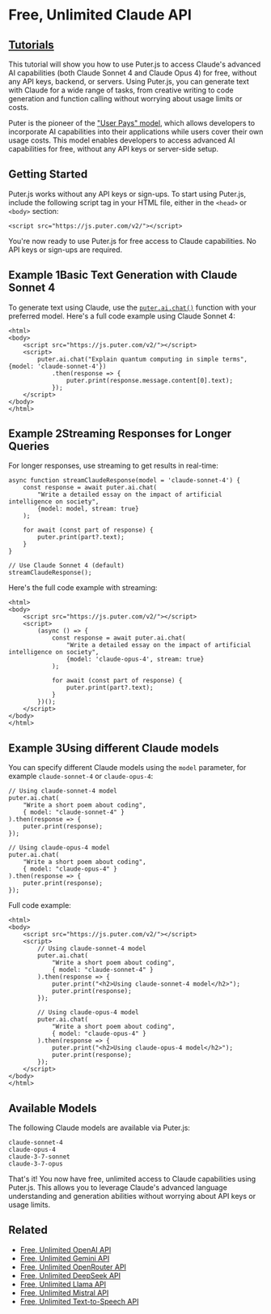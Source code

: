 # Free, Unlimited Claude API
[Tutorials](https://developer.puter.com/tutorials/)
------------------------

This tutorial will show you how to use Puter.js to access Claude's advanced AI capabilities (both Claude Sonnet 4 and Claude Opus 4) for free, without any API keys, backend, or servers. Using Puter.js, you can generate text with Claude for a wide range of tasks, from creative writing to code generation and function calling without worrying about usage limits or costs.

Puter is the pioneer of the ["User Pays" model](https://docs.puter.com/user-pays-model/), which allows developers to incorporate AI capabilities into their applications while users cover their own usage costs. This model enables developers to access advanced AI capabilities for free, without any API keys or server-side setup.

Getting Started
---------------

Puter.js works without any API keys or sign-ups. To start using Puter.js, include the following script tag in your HTML file, either in the `<head>` or `<body>` section:

```
<script src="https://js.puter.com/v2/"></script>

```


You're now ready to use Puter.js for free access to Claude capabilities. No API keys or sign-ups are required.

Example 1Basic Text Generation with Claude Sonnet 4
---------------------------------------------------

To generate text using Claude, use the [`puter.ai.chat()`](https://docs.puter.com/AI/chat/) function with your preferred model. Here's a full code example using Claude Sonnet 4:

```
<html>
<body>
    <script src="https://js.puter.com/v2/"></script>
    <script>
        puter.ai.chat("Explain quantum computing in simple terms", {model: 'claude-sonnet-4'})
            .then(response => {
                puter.print(response.message.content[0].text);
            });
    </script>
</body>
</html>

```


Example 2Streaming Responses for Longer Queries
-----------------------------------------------

For longer responses, use streaming to get results in real-time:

```
async function streamClaudeResponse(model = 'claude-sonnet-4') {
    const response = await puter.ai.chat(
        "Write a detailed essay on the impact of artificial intelligence on society", 
        {model: model, stream: true}
    );
    
    for await (const part of response) {
        puter.print(part?.text);
    }
}

// Use Claude Sonnet 4 (default)
streamClaudeResponse();

```


Here's the full code example with streaming:

```
<html>
<body>
    <script src="https://js.puter.com/v2/"></script>
    <script>
        (async () => {
            const response = await puter.ai.chat(
                "Write a detailed essay on the impact of artificial intelligence on society", 
                {model: 'claude-opus-4', stream: true}
            );
            
            for await (const part of response) {
                puter.print(part?.text);
            }
        })();
    </script>
</body>
</html>

```


Example 3Using different Claude models
--------------------------------------

You can specify different Claude models using the `model` parameter, for example `claude-sonnet-4` or `claude-opus-4`:

```
// Using claude-sonnet-4 model
puter.ai.chat(
    "Write a short poem about coding",
    { model: "claude-sonnet-4" }
).then(response => {
    puter.print(response);
});

// Using claude-opus-4 model
puter.ai.chat(
    "Write a short poem about coding",
    { model: "claude-opus-4" }
).then(response => {
    puter.print(response);
});

```


Full code example:

```
<html>
<body>
    <script src="https://js.puter.com/v2/"></script>
    <script>
        // Using claude-sonnet-4 model
        puter.ai.chat(
            "Write a short poem about coding",
            { model: "claude-sonnet-4" }
        ).then(response => {
            puter.print("<h2>Using claude-sonnet-4 model</h2>");
            puter.print(response);
        });

        // Using claude-opus-4 model
        puter.ai.chat(
            "Write a short poem about coding",
            { model: "claude-opus-4" }
        ).then(response => {
            puter.print("<h2>Using claude-opus-4 model</h2>");
            puter.print(response);
        });
    </script>
</body>
</html>

```


Available Models
----------------

The following Claude models are available via Puter.js:

```
claude-sonnet-4
claude-opus-4
claude-3-7-sonnet
claude-3-7-opus

```


That's it! You now have free, unlimited access to Claude capabilities using Puter.js. This allows you to leverage Claude's advanced language understanding and generation abilities without worrying about API keys or usage limits.

Related
-------

*   [Free, Unlimited OpenAI API](https://developer.puter.com/tutorials/free-unlimited-openai-api)
*   [Free, Unlimited Gemini API](https://developer.puter.com/tutorials/free-gemini-api)
*   [Free, Unlimited OpenRouter API](https://developer.puter.com/tutorials/free-unlimited-openrouter-api)
*   [Free, Unlimited DeepSeek API](https://developer.puter.com/tutorials/free-unlimited-deepseek-api)
*   [Free, Unlimited Llama API](https://developer.puter.com/tutorials/free-unlimited-llama-api)
*   [Free, Unlimited Mistral API](https://developer.puter.com/tutorials/free-unlimited-mistral-api)
*   [Free, Unlimited Text-to-Speech API](https://developer.puter.com/tutorials/free-unlimited-text-to-speech-api)